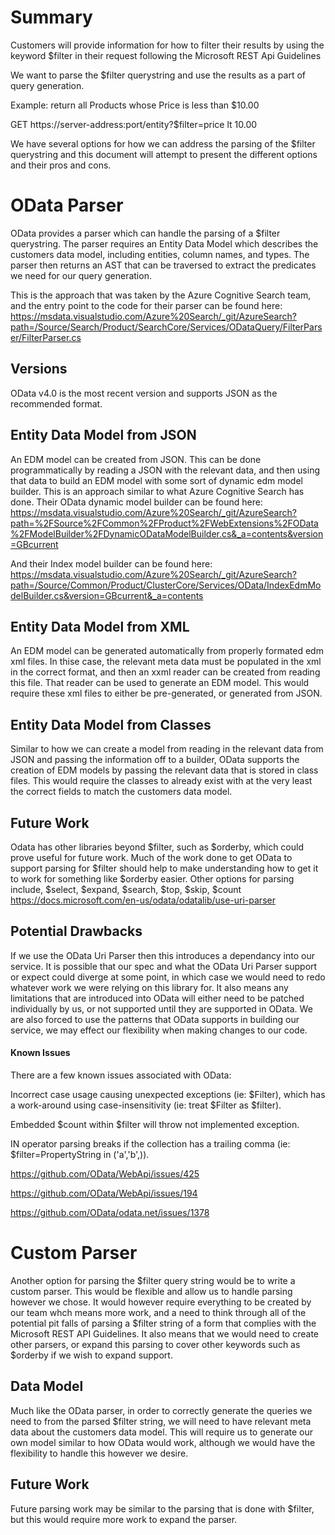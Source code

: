# Summary
Customers will provide information for how to filter their results by using the keyword $filter in their
request following the Microsoft REST Api Guidelines

We want to parse the $filter querystring and use the results as a part of query generation.

Example: return all Products whose Price is less than $10.00

GET https://server-address:port/entity?$filter=price lt 10.00


We have several options for how we can address the parsing of the $filter querystring and this document will
attempt to present the different options and their pros and cons.


# OData Parser

OData provides a parser which can handle the parsing of a $filter querystring. The parser requires an Entity Data Model which describes
the customers data model, including entities, column names, and types. The parser then returns an AST that can be traversed to extract
the predicates we need for our query generation.

This is the approach that was taken by the Azure Cognitive Search team, and the entry point to the code for their parser can be found here: https://msdata.visualstudio.com/Azure%20Search/_git/AzureSearch?path=/Source/Search/Product/SearchCore/Services/ODataQuery/FilterParser/FilterParser.cs

## Versions
OData v4.0 is the most recent version and supports JSON as the recommended format. 

## Entity Data Model from JSON
An EDM model can be created from JSON. This can be done programmatically by reading a JSON with the relevant data, and then
using that data to build an EDM model with some sort of dynamic edm model builder. This is an approach similar to what Azure Cognitive Search
has done. Their OData dynamic model builder can be found here: https://msdata.visualstudio.com/Azure%20Search/_git/AzureSearch?path=%2FSource%2FCommon%2FProduct%2FWebExtensions%2FOData%2FModelBuilder%2FDynamicODataModelBuilder.cs&_a=contents&version=GBcurrent

And their Index model builder can be found here: https://msdata.visualstudio.com/Azure%20Search/_git/AzureSearch?path=/Source/Common/Product/ClusterCore/Services/OData/IndexEdmModelBuilder.cs&version=GBcurrent&_a=contents


## Entity Data Model from XML
An EDM model can be generated automatically from properly formated edm xml files. In thise case, the relevant meta data must be populated in the xml in the correct format,
and then an xxml reader can be created from reading this file. That reader can be used to generate an EDM model. This would require these xml files to either be pre-generated, or
generated from JSON.

## Entity Data Model from Classes
Similar to how we can create a model from reading in the relevant data from JSON and passing the information off to a builder, OData supports the creation of EDM models
by passing the relevant data that is stored in class files. This would require the classes to already exist with at the very least the correct fields to match the customers
data model.

## Future Work
Odata has other libraries beyond $filter, such as $orderby, which could prove useful for future work. Much of the work done to get OData to support parsing for $filter should
help to make understanding how to get it to work for something like $orderby easier. Other options for parsing include, $select, $expand, $search, $top, $skip, $count
https://docs.microsoft.com/en-us/odata/odatalib/use-uri-parser

## Potential Drawbacks
If we use the OData Uri Parser then this introduces a dependancy into our service. It is possible that our spec and what the OData Uri Parser support or expect could diverge at some
point, in which case we would need to redo whatever work we were relying on this library for. It also means any limitations that are introduced into OData will either need to be 
patched individually by us, or not supported until they are supported in OData. We are also forced to use the patterns that OData supports in building our service, we may effect our
flexibility when making changes to our code.

#### Known Issues
There are a few known issues associated with OData:

Incorrect case usage causing unexpected exceptions (ie: $Filter), which has a work-around using case-insensitivity (ie: treat $Filter as $filter). 

Embedded $count within $filter will throw not implemented exception. 

IN operator parsing breaks if the collection has a trailing comma (ie: $filter=PropertyString in ('a','b',)).

https://github.com/OData/WebApi/issues/425

https://github.com/OData/WebApi/issues/194

https://github.com/OData/odata.net/issues/1378

# Custom Parser
Another option for parsing the $filter query string would be to write a custom parser. This would be flexible and allow us to handle parsing however we chose. It would however require
everything to be created by our team whch means more work, and a need to think through all of the potential pit falls of parsing a $filter string of a form that complies with the
Microsoft REST API Guidelines. It also means that we would need to create other parsers, or expand this parsing to cover other keywords such as $orderby if we wish to expand support.

## Data Model
Much like the OData parser, in order to correctly generate the queries we need to from the parsed $filter string, we will need to have relevant meta data about the customers data model.
This will require us to generate our own model similar to how OData would work, although we would have the flexibility to handle this however we desire.

## Future Work
Future parsing work may be similar to the parsing that is done with $filter, but this would require more work to expand the parser.